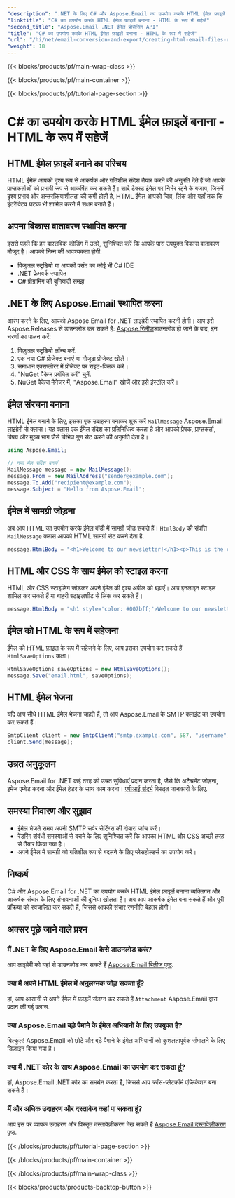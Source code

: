 ```yaml
---
"description": ".NET के लिए C# और Aspose.Email का उपयोग करके HTML ईमेल फ़ाइलें बनाना सीखें। सहज ईमेल अनुकूलन के लिए स्रोत कोड के साथ चरण-दर-चरण मार्गदर्शिका।"
"linktitle": "C# का उपयोग करके HTML ईमेल फ़ाइलें बनाना - HTML के रूप में सहेजें"
"second_title": "Aspose.Email .NET ईमेल प्रोसेसिंग API"
"title": "C# का उपयोग करके HTML ईमेल फ़ाइलें बनाना - HTML के रूप में सहेजें"
"url": "/hi/net/email-conversion-and-export/creating-html-email-files-using-csharp-save-as-html/"
"weight": 18
---
```


{{< blocks/products/pf/main-wrap-class >}}

{{< blocks/products/pf/main-container >}}

{{< blocks/products/pf/tutorial-page-section >}}

# C# का उपयोग करके HTML ईमेल फ़ाइलें बनाना - HTML के रूप में सहेजें


## HTML ईमेल फ़ाइलें बनाने का परिचय

HTML ईमेल आपको दृश्य रूप से आकर्षक और गतिशील संदेश तैयार करने की अनुमति देते हैं जो आपके प्राप्तकर्ताओं को प्रभावी रूप से आकर्षित कर सकते हैं। सादे टेक्स्ट ईमेल पर निर्भर रहने के बजाय, जिसमें दृश्य प्रभाव और अन्तरक्रियाशीलता की कमी होती है, HTML ईमेल आपको चित्र, लिंक और यहाँ तक कि इंटरैक्टिव घटक भी शामिल करने में सक्षम बनाते हैं।

## अपना विकास वातावरण स्थापित करना

इससे पहले कि हम वास्तविक कोडिंग में उतरें, सुनिश्चित करें कि आपके पास उपयुक्त विकास वातावरण मौजूद है। आपको निम्न की आवश्यकता होगी:

- विजुअल स्टूडियो या आपकी पसंद का कोई भी C# IDE
- .NET फ्रेमवर्क स्थापित
- C# प्रोग्रामिंग की बुनियादी समझ

## .NET के लिए Aspose.Email स्थापित करना

आरंभ करने के लिए, आपको Aspose.Email for .NET लाइब्रेरी स्थापित करनी होगी। आप इसे Aspose.Releases से डाउनलोड कर सकते हैं: [Aspose.रिलीज़](https://releases.aspose.com/email/net/)डाउनलोड हो जाने के बाद, इन चरणों का पालन करें:

1. विज़ुअल स्टूडियो लॉन्च करें.
2. एक नया C# प्रोजेक्ट बनाएं या मौजूदा प्रोजेक्ट खोलें।
3. समाधान एक्सप्लोरर में प्रोजेक्ट पर राइट-क्लिक करें।
4. "NuGet पैकेज प्रबंधित करें" चुनें.
5. NuGet पैकेज मैनेजर में, "Aspose.Email" खोजें और इसे इंस्टॉल करें।

## ईमेल संरचना बनाना

HTML ईमेल बनाने के लिए, इसका एक उदाहरण बनाकर शुरू करें `MailMessage` Aspose.Email लाइब्रेरी से क्लास। यह क्लास एक ईमेल संदेश का प्रतिनिधित्व करता है और आपको प्रेषक, प्राप्तकर्ता, विषय और मुख्य भाग जैसे विभिन्न गुण सेट करने की अनुमति देता है।

```csharp
using Aspose.Email;

// नया मेल संदेश बनाएं
MailMessage message = new MailMessage();
message.From = new MailAddress("sender@example.com");
message.To.Add("recipient@example.com");
message.Subject = "Hello from Aspose.Email";
```

## ईमेल में सामग्री जोड़ना

अब आप HTML का उपयोग करके ईमेल बॉडी में सामग्री जोड़ सकते हैं। `HtmlBody` की संपत्ति `MailMessage` क्लास आपको HTML सामग्री सेट करने देता है.

```csharp
message.HtmlBody = "<h1>Welcome to our newsletter!</h1><p>This is the content of our email.</p>";
```

## HTML और CSS के साथ ईमेल को स्टाइल करना

HTML और CSS स्टाइलिंग जोड़कर अपने ईमेल की दृश्य अपील को बढ़ाएँ। आप इनलाइन स्टाइल शामिल कर सकते हैं या बाहरी स्टाइलशीट से लिंक कर सकते हैं।

```csharp
message.HtmlBody = "<h1 style='color: #007bff;'>Welcome to our newsletter!</h1><p style='font-size: 16px;'>This is the content of our email.</p>";
```

## ईमेल को HTML के रूप में सहेजना

ईमेल को HTML फ़ाइल के रूप में सहेजने के लिए, आप इसका उपयोग कर सकते हैं `HtmlSaveOptions` कक्षा।

```csharp
HtmlSaveOptions saveOptions = new HtmlSaveOptions();
message.Save("email.html", saveOptions);
```

## HTML ईमेल भेजना

यदि आप सीधे HTML ईमेल भेजना चाहते हैं, तो आप Aspose.Email के SMTP क्लाइंट का उपयोग कर सकते हैं।

```csharp
SmtpClient client = new SmtpClient("smtp.example.com", 587, "username", "password");
client.Send(message);
```

## उन्नत अनुकूलन

Aspose.Email for .NET कई तरह की उन्नत सुविधाएँ प्रदान करता है, जैसे कि अटैचमेंट जोड़ना, इमेज एम्बेड करना और ईमेल हेडर के साथ काम करना। [एपीआई संदर्भ](https://reference.aspose.com/email/net) विस्तृत जानकारी के लिए.

## समस्या निवारण और सुझाव

- ईमेल भेजते समय अपनी SMTP सर्वर सेटिंग्स की दोबारा जांच करें।
- रेंडरिंग संबंधी समस्याओं से बचने के लिए सुनिश्चित करें कि आपका HTML और CSS अच्छी तरह से तैयार किया गया है।
- अपने ईमेल में सामग्री को गतिशील रूप से बदलने के लिए प्लेसहोल्डर्स का उपयोग करें।

## निष्कर्ष

C# और Aspose.Email for .NET का उपयोग करके HTML ईमेल फ़ाइलें बनाना व्यक्तिगत और आकर्षक संचार के लिए संभावनाओं की दुनिया खोलता है। अब आप आकर्षक ईमेल बना सकते हैं और पूरी प्रक्रिया को स्वचालित कर सकते हैं, जिससे आपकी संचार रणनीति बेहतर होगी।

## अक्सर पूछे जाने वाले प्रश्न

### मैं .NET के लिए Aspose.Email कैसे डाउनलोड करूं?

आप लाइब्रेरी को यहां से डाउनलोड कर सकते हैं [Aspose.Email रिलीज़ पृष्ठ](https://releases.aspose.com/email/net).

### क्या मैं अपने HTML ईमेल में अनुलग्नक जोड़ सकता हूँ?

हां, आप आसानी से अपने ईमेल में फ़ाइलें संलग्न कर सकते हैं `Attachment` Aspose.Email द्वारा प्रदान की गई क्लास.

### क्या Aspose.Email बड़े पैमाने के ईमेल अभियानों के लिए उपयुक्त है?

बिल्कुल! Aspose.Email को छोटे और बड़े पैमाने के ईमेल अभियानों को कुशलतापूर्वक संभालने के लिए डिज़ाइन किया गया है।

### क्या मैं .NET कोर के साथ Aspose.Email का उपयोग कर सकता हूं?

हां, Aspose.Email .NET कोर का समर्थन करता है, जिससे आप क्रॉस-प्लेटफॉर्म एप्लिकेशन बना सकते हैं।

### मैं और अधिक उदाहरण और दस्तावेज कहां पा सकता हूं?

आप इस पर व्यापक उदाहरण और विस्तृत दस्तावेज़ीकरण देख सकते हैं [Aspose.Email दस्तावेज़ीकरण](https://reference.aspose.com/email/net) पृष्ठ.

{{< /blocks/products/pf/tutorial-page-section >}}

{{< /blocks/products/pf/main-container >}}

{{< /blocks/products/pf/main-wrap-class >}}

{{< blocks/products/products-backtop-button >}}